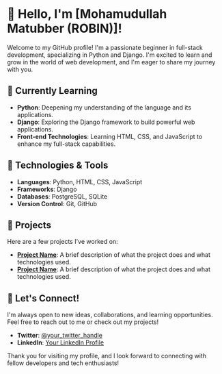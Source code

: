 # 👋 Hello, I'm [Mohamudullah Matubber (ROBIN)]!

Welcome to my GitHub profile! I'm a passionate beginner in full-stack development, specializing in Python and Django. I'm excited to learn and grow in the world of web development, and I'm eager to share my journey with you.

## 🌱 Currently Learning

- **Python**: Deepening my understanding of the language and its applications.
- **Django**: Exploring the Django framework to build powerful web applications.
- **Front-end Technologies**: Learning HTML, CSS, and JavaScript to enhance my full-stack capabilities.

## 🔧 Technologies & Tools

- **Languages**: Python, HTML, CSS, JavaScript
- **Frameworks**: Django
- **Databases**: PostgreSQL, SQLite
- **Version Control**: Git, GitHub

## 🌟 Projects

Here are a few projects I've worked on:

- **[Project Name](Comin_Soon)**: A brief description of what the project does and what technologies used.
- **[Project Name](Comin_Soon)**: A brief description of what the project does and what technologies used.

## 🚀 Let's Connect!

I'm always open to new ideas, collaborations, and learning opportunities. Feel free to reach out to me or check out my projects!

- **Twitter**: [@your_twitter_handle](https://twitter.com/your_twitter_handle)
- **LinkedIn**: [Your LinkedIn Profile](https://linkedin.com/in/your-linkedin)

Thank you for visiting my profile, and I look forward to connecting with fellow developers and tech enthusiasts!
